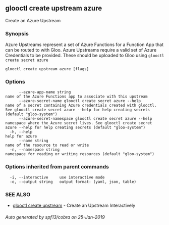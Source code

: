 ## glooctl create upstream azure

Create an Azure Upstream

### Synopsis

Azure Upstreams represent a set of Azure Functions for a Function App that can be routed to with Gloo. Azure Upstreams require a valid set of Azure Credentials to be provided. These should be uploaded to Gloo using `glooctl create secret azure`

```
glooctl create upstream azure [flags]
```

### Options

```
      --azure-app-name string                                       name of the Azure Functions app to associate with this upstream
      --azure-secret-name glooctl create secret azure --help        name of a secret containing Azure credentials created with glooctl. See glooctl create secret azure --help for help creating secrets (default "gloo-system")
      --azure-secret-namespace glooctl create secret azure --help   namespace where the Azure secret lives. See glooctl create secret azure --help for help creating secrets (default "gloo-system")
  -h, --help                                                        help for azure
      --name string                                                 name of the resource to read or write
  -n, --namespace string                                            namespace for reading or writing resources (default "gloo-system")
```

### Options inherited from parent commands

```
  -i, --interactive     use interactive mode
  -o, --output string   output format: (yaml, json, table)
```

### SEE ALSO

* [glooctl create upstream](glooctl_create_upstream.md)	 - Create an Upstream Interactively

###### Auto generated by spf13/cobra on 25-Jan-2019
